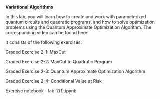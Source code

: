**Variational Algorithms**

In this lab, you will learn how to create and work with parameterized quantum circuits and quadratic programs, and how to solve optimization problems using the Quantum Approximate Optimization Algorithm. The corresponding video can be found here.

It consists of the following exercises:

Graded Exercise 2-1: MaxCut

Graded Exercise 2-2: MaxCut to Quadratic Program

Graded Exercise 2-3: Quantum Approximate Optimization Algorithm

Graded Exercise 2-4: Conditional Value at Risk

Exercise notebook - lab-2(1).ipynb
